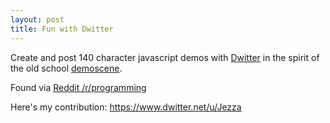 ```yaml
---
layout: post
title: Fun with Dwitter
---
```


Create and post 140 character javascript demos with [Dwitter](https://www.dwitter.net) in the spirit of the old school [demoscene](https://en.wikipedia.org/wiki/Demoscene).

<!-- more -->

Found via [Reddit /r/programming](https://www.reddit.com/r/programming/comments/8m8770/til_theres_a_community_called_dwitter_where/)

Here's my contribution: https://www.dwitter.net/u/Jezza

<!--
# Ideas
* Hexagons
* Infinte torus zoom thingy
* Klein bottle
* Menger sponge
* 
-->
